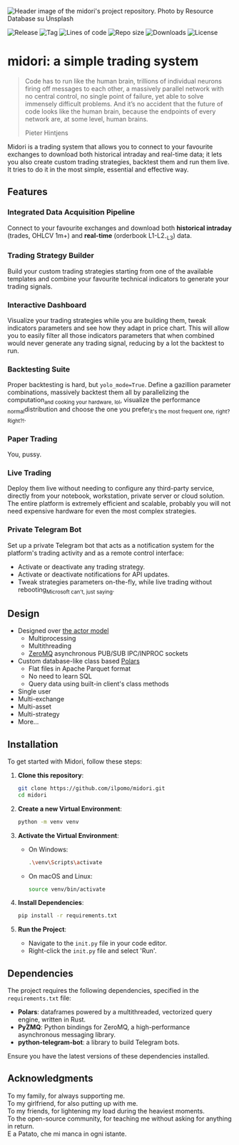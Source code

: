 ![Header image of the midori's project repository. Photo by <a href="https://unsplash.com/it/@resourcedatabase?utm_content=creditCopyText&utm_medium=referral&utm_source=unsplash">Resource Database</a> su <a href="https://unsplash.com/it/foto/un-primo-piano-di-un-oggetto-bianco-e-nero-k_jj6N5fU-8?utm_content=creditCopyText&utm_medium=referral&utm_source=unsplash">Unsplash</a>
  ](docs/header.jpg)

![Release](https://img.shields.io/github/v/release/ilpomo/midori?color=70e000)
![Tag](https://img.shields.io/github/v/tag/ilpomo/midori?color=70e000)
![Lines of code](https://img.shields.io/tokei/lines/github/ilpomo/midori?color=70e000)
![Repo size](https://img.shields.io/github/repo-size/ilpomo/midori?color=70e000)
![Downloads](https://img.shields.io/github/downloads/ilpomo/midori/total?color=color%3D70e000)
![License](https://img.shields.io/github/license/ilpomo/midori?color=70e000)

# midori: a simple trading system

> Code has to run like the human brain, trillions of individual neurons firing off messages to each other, a massively 
> parallel network with no central control, no single point of failure, yet able to solve immensely difficult problems. 
> And it’s no accident that the future of code looks like the human brain, because the endpoints of every network are, 
> at some level, human brains.
>  
> Pieter Hintjens

Midori is a trading system that allows you to connect to your favourite exchanges to download both historical intraday 
and real-time data; it lets you also create custom trading strategies, backtest them and run them live. It tries to do 
it in the most simple, essential and effective way.

## Features

### Integrated Data Acquisition Pipeline

Connect to your favourite exchanges and download both **historical intraday** (trades, OHLCV 1m+) and **real-time** 
(orderbook L1-L2<sub>-L3</sub>) data.

### Trading Strategy Builder

Build your custom trading strategies starting from one of the available templates and combine your favourite technical 
indicators to generate your trading signals.

### Interactive Dashboard

Visualize your trading strategies while you are building them, tweak indicators parameters and see how they adapt in 
price chart. This will allow you to easily filter all those indicators parameters that when combined would never 
generate any trading signal, reducing by a lot the backtest to run.

### Backtesting Suite

Proper backtesting is hard, but `yolo_mode=True`. Define a gazillion parameter combinations, massively backtest them all 
by parallelizing the computation<sub>and cooking your hardware, lol</sub>, visualize the performance 
<sub>normal</sub>distribution and choose the one you prefer<sub>it's the most frequent one, right? Right?!</sub>.

### Paper Trading

You, pussy.

### Live Trading

Deploy them live without needing to configure any third-party service, directly from your notebook, workstation, private 
server or cloud solution. The entire platform is extremely efficient and scalable, probably you will not need expensive 
hardware for even the most complex strategies.

### Private Telegram Bot

Set up a private Telegram bot that acts as a notification system for the platform's trading activity and as a remote 
control interface:
- Activate or deactivate any trading strategy.
- Activate or deactivate notifications for API updates.
- Tweak strategies parameters on-the-fly, while live trading without rebooting<sub>Microsoft can't, just 
  saying</sub>.

## Design

- Designed over [the actor model](https://en.wikipedia.org/wiki/Actor_model)
  - Multiprocessing
  - Multithreading
  - [ZeroMQ](https://github.com/zeromq/pyzmq) asynchronous PUB/SUB IPC/INPROC sockets
- Custom database-like class based [Polars](https://github.com/pola-rs/polars/)
  - Flat files in Apache Parquet format
  - No need to learn SQL
  - Query data using built-in client's class methods
- Single user
- Multi-exchange
- Multi-asset
- Multi-strategy
- More...

## Installation

To get started with Midori, follow these steps:

1. **Clone this repository**:

   ```sh
   git clone https://github.com/ilpomo/midori.git
   cd midori
   ```

2. **Create a new Virtual Environment**:

   ```sh
   python -m venv venv
   ```

3. **Activate the Virtual Environment**:

   - On Windows:

       ```sh
       .\venv\Scripts\activate
       ```

   - On macOS and Linux:

       ```sh
       source venv/bin/activate
       ```

4. **Install Dependencies**:

   ```sh
   pip install -r requirements.txt
   ```

5. **Run the Project**:

   - Navigate to the `init.py` file in your code editor.
   - Right-click the `init.py` file and select 'Run'.

## Dependencies

The project requires the following dependencies, specified in the `requirements.txt` file:

- **Polars**: dataframes powered by a multithreaded, vectorized query engine, written in Rust.
- **PyZMQ**: Python bindings for ZeroMQ, a high-performance asynchronous messaging library.
- **python-telegram-bot**: a library to build Telegram bots.

Ensure you have the latest versions of these dependencies installed.

## Acknowledgments

To my family, for always supporting me.  
To my girlfriend, for also putting up with me.  
To my friends, for lightening my load during the heaviest moments.  
To the open-source community, for teaching me without asking for anything in return.  
E a Patato, che mi manca in ogni istante.
